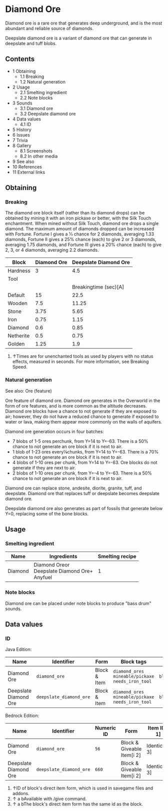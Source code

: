 # Diamond Ore
Diamond ore is a rare ore that generates deep underground, and is the most abundant and reliable source of diamonds.

Deepslate diamond ore is a variant of diamond ore that can generate in deepslate and tuff blobs.

## Contents
- 1 Obtaining
	- 1.1 Breaking
	- 1.2 Natural generation
- 2 Usage
	- 2.1 Smelting ingredient
	- 2.2 Note blocks
- 3 Sounds
	- 3.1 Diamond ore
	- 3.2 Deepslate diamond ore
- 4 Data values
	- 4.1 ID
- 5 History
- 6 Issues
- 7 Trivia
- 8 Gallery
	- 8.1 Screenshots
	- 8.2 In other media
- 9 See also
- 10 References
- 11 External links

## Obtaining
### Breaking
The diamond ore block itself (rather than its diamond drops) can be obtained by mining it with an iron pickaxe or better, with the Silk Touch enchantment. When mined without Silk Touch, diamond ore drops a single diamond. The maximum amount of diamonds dropped can be increased with Fortune. Fortune I gives a 1⁄3 chance for 2 diamonds, averaging 1.33 diamonds, Fortune II gives a 25% chance (each) to give 2 or 3 diamonds, averaging 1.75 diamonds, and Fortune III gives a 20% chance (each) to give 2, 3, or 4 diamonds, averaging 2.2 diamonds.

| Block     | Diamond Ore | Deepslate Diamond Ore |
|-----------|-------------|-----------------------|
| Hardness  | 3           | 4.5                   |
| Tool      |             |                       |
|           |             | Breakingtime (sec)[A] |
| Default   | 15          | 22.5                  |
| Wooden    | 7.5         | 11.25                 |
| Stone     | 3.75        | 5.65                  |
| Iron      | 0.75        | 1.15                  |
| Diamond   | 0.6         | 0.85                  |
| Netherite | 0.5         | 0.75                  |
| Golden    | 1.25        | 1.9                   |

1. ↑Times are for unenchanted tools as used by players with no status effects, measured in seconds. For more information, see Breaking Speed.

### Natural generation
See also: Ore (feature)

Ore feature of diamond ore.
Diamond ore generates in the Overworld in the form of ore features, and is more common as the altitude decreases. Diamond ore blocks have a chance to not generate if they are exposed to air; however, they do not have a reduced chance to generate if exposed to water or lava, making them appear more commonly on the walls of aquifers.

Diamond ore generation occurs in four batches:

- 7 blobs of 1-5 ores perchunk, from Y=14 to Y=-63. There is a 50% chance to not generate an ore block if it is next to air.
- 1 blob of 1-23 ores every1⁄9chunks, from Y=14 to Y=-63. There is a 70% chance to not generate an ore block if it is next to air.
- 4 blobs of 1-10 ores per chunk, from Y=14 to Y=-63. Ore blocks do not generate if they are next to air.
- 2 blobs of 1-10 ores per chunk, from Y=-4 to Y=-63. There is a 50% chance to not generate an ore block if it is next to air.

Diamond ore can replace stone, andesite, diorite, granite, tuff, and deepslate. Diamond ore that replaces tuff or deepslate becomes deepslate diamond ore.

Deepslate diamond ore also generates as part of fossils that generate below Y=0, replacing some of the bone blocks.


## Usage
### Smelting ingredient
| Name    | Ingredients                                          | Smelting recipe |
|---------|------------------------------------------------------|-----------------|
| Diamond | Diamond Oreor<br/>Deepslate Diamond Ore+<br/>Anyfuel | 1               |

### Note blocks
Diamond ore can be placed under note blocks to produce "bass drum" sounds.

## Data values
### ID
Java Edition:

| Name                  | Identifier              | Form         | Block tags                                                  | Translation key                         |
|-----------------------|-------------------------|--------------|-------------------------------------------------------------|-----------------------------------------|
| Diamond Ore           | `diamond_ore`           | Block & Item | `diamond_ores`<br/>`mineable/pickaxe`<br/>`needs_iron_tool` | `block.minecraft.diamond_ore`           |
| Deepslate Diamond Ore | `deepslate_diamond_ore` | Block & Item | `diamond_ores`<br/>`mineable/pickaxe`<br/>`needs_iron_tool` | `block.minecraft.deepslate_diamond_ore` |

Bedrock Edition:

| Name                  | Identifier              | Numeric ID | Form                       | Item ID[i 1]   | Translation key                   |
|-----------------------|-------------------------|------------|----------------------------|----------------|-----------------------------------|
| Diamond Ore           | `diamond_ore`           | `56`       | Block & Giveable Item[i 2] | Identical[i 3] | `tile.diamond_ore.name`           |
| Deepslate Diamond Ore | `deepslate_diamond_ore` | `660`      | Block & Giveable Item[i 2] | Identical[i 3] | `tile.deepslate_diamond_ore.name` |

1. ↑ID of block's direct item form, which is used in savegame files and addons.
2. ↑ a bAvailable with /give command.
3. ↑ a bThe block's direct item form has the same id as the block.



